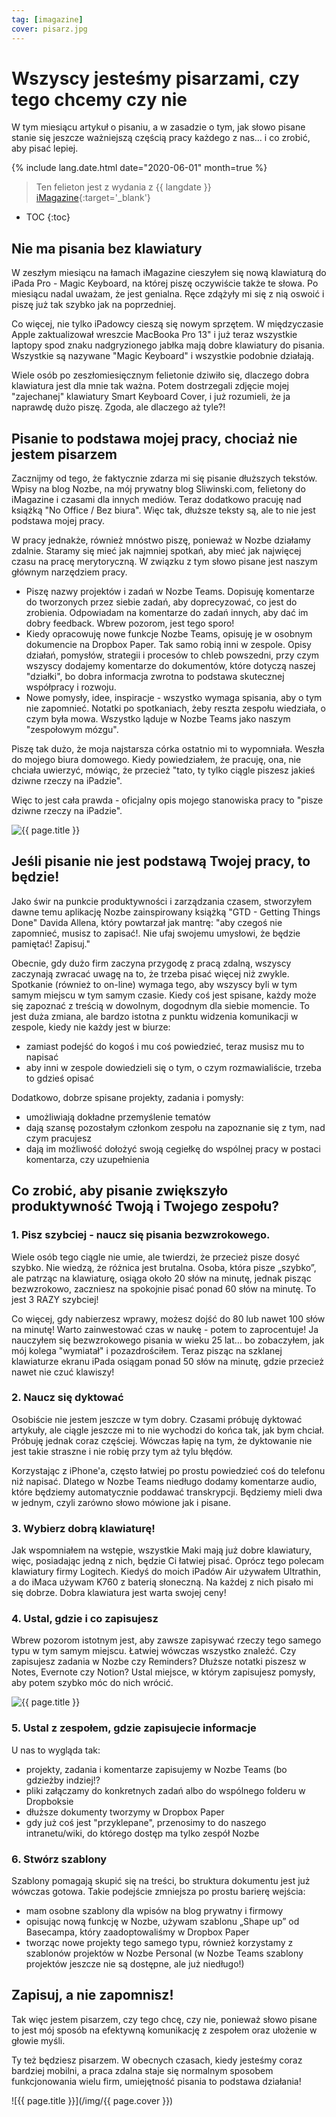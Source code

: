```yaml
---
tag: [imagazine]
cover: pisarz.jpg
---
```



# Wszyscy jesteśmy pisarzami, czy tego chcemy czy nie

W tym miesiącu artykuł o pisaniu, a w zasadzie o tym, jak słowo pisane stanie się jeszcze ważniejszą częścią pracy każdego z nas… i co zrobić, aby pisać lepiej.

<!--More-->

{% include lang.date.html date="2020-06-01" month=true %}

> Ten felieton jest z wydania z {{ langdate }} [iMagazine](https://imagazine.pl){:target='_blank'}

* TOC
{:toc}

## Nie ma pisania bez klawiatury

W zeszłym miesiącu na łamach iMagazine cieszyłem się nową klawiaturą do iPada Pro - Magic Keyboard, na której piszę oczywiście także te słowa. Po miesiącu nadal uważam, że jest genialna. Ręce zdążyły mi się z nią oswoić i piszę już tak szybko jak na poprzedniej.

Co więcej, nie tylko iPadowcy cieszą się nowym sprzętem. W międzyczasie Apple zaktualizował wreszcie MacBooka Pro 13" i już teraz wszystkie laptopy spod znaku nadgryzionego jabłka mają dobre klawiatury do pisania. Wszystkie są nazywane "Magic Keyboard" i wszystkie podobnie działają.

Wiele osób po zeszłomiesięcznym felietonie dziwiło się, dlaczego dobra klawiatura jest dla mnie tak ważna. Potem dostrzegali zdjęcie mojej "zajechanej" klawiatury Smart Keyboard Cover, i już rozumieli, że ja naprawdę dużo piszę. Zgoda, ale dlaczego aż tyle?!

## Pisanie to podstawa mojej pracy, chociaż nie jestem pisarzem

Zacznijmy od tego, że faktycznie zdarza mi się pisanie dłuższych tekstów. Wpisy na blog Nozbe, na mój prywatny blog Sliwinski.com, felietony do iMagazine i czasami dla innych mediów. Teraz dodatkowo pracuję nad książką "No Office / Bez biura". Więc tak, dłuższe teksty są, ale to nie jest podstawa mojej pracy.

W pracy jednakże, również mnóstwo piszę, ponieważ w Nozbe działamy zdalnie. Staramy się mieć jak najmniej spotkań, aby mieć jak najwięcej czasu na pracę merytoryczną. W związku z tym słowo pisane jest naszym głównym narzędziem pracy.

- Piszę nazwy projektów i zadań w Nozbe Teams. Dopisuję komentarze do tworzonych przez siebie zadań, aby doprecyzować, co jest do zrobienia. Odpowiadam na komentarze do zadań innych, aby dać im dobry feedback. Wbrew pozorom, jest tego sporo!
- Kiedy opracowuję nowe funkcje Nozbe Teams, opisuję je w osobnym dokumencie na Dropbox Paper. Tak samo robią inni w zespole. Opisy działań, pomysłów, strategii i procesów to chleb powszedni, przy czym wszyscy dodajemy komentarze do dokumentów, które dotyczą naszej "działki", bo dobra informacja zwrotna to podstawa skutecznej współpracy i rozwoju.
- Nowe pomysły, idee, inspiracje - wszystko wymaga spisania, aby o tym nie zapomnieć. Notatki po spotkaniach, żeby reszta zespołu wiedziała, o czym była mowa. Wszystko ląduje w Nozbe Teams jako naszym "zespołowym mózgu".

Piszę tak dużo, że moja najstarsza córka ostatnio mi to wypomniała. Weszła do mojego biura domowego. Kiedy powiedziałem, że pracuję, ona, nie chciała uwierzyć, mówiąc, że przecież "tato, ty tylko ciągle piszesz jakieś dziwne rzeczy na iPadzie".

Więc to jest cała prawda - oficjalny opis mojego stanowiska pracy to "pisze dziwne rzeczy na iPadzie".

![{{ page.title }}](/img/pisarz2.jpg)

## Jeśli pisanie nie jest podstawą Twojej pracy, to będzie!

Jako świr na punkcie produktywności i zarządzania czasem, stworzyłem dawne temu aplikację Nozbe zainspirowany książką "GTD - Getting Things Done" Davida Allena, który powtarzał jak mantrę: "aby czegoś nie zapomnieć, musisz to zapisać!. Nie ufaj swojemu umysłowi, że będzie pamiętać! Zapisuj."

Obecnie, gdy dużo firm zaczyna przygodę z pracą zdalną, wszyscy zaczynają zwracać uwagę na to, że trzeba pisać więcej niż zwykle. Spotkanie (również to on-line) wymaga tego, aby wszyscy byli w tym samym miejscu w tym samym czasie. Kiedy coś jest spisane, każdy może się zapoznać z treścią w dowolnym, dogodnym dla siebie momencie. To jest duża zmiana, ale bardzo istotna z punktu widzenia komunikacji w zespole, kiedy nie każdy jest w biurze:

- zamiast podejść do kogoś i mu coś powiedzieć, teraz musisz mu to napisać
- aby inni w zespole dowiedzieli się o tym, o czym rozmawialiście, trzeba to gdzieś opisać

Dodatkowo, dobrze spisane projekty, zadania i pomysły:

- umożliwiają dokładne przemyślenie tematów
- dają szansę pozostałym członkom zespołu na zapoznanie się z tym, nad czym pracujesz
- dają im możliwość dołożyć swoją cegiełkę do wspólnej pracy w postaci komentarza, czy uzupełnienia

## Co zrobić, aby pisanie zwiększyło produktywność Twoją i Twojego zespołu?

### 1. Pisz szybciej - naucz się pisania bezwzrokowego.

Wiele osób tego ciągle nie umie, ale twierdzi, że przecież pisze dosyć szybko. Nie wiedzą, że różnica jest brutalna. Osoba, która pisze „szybko”, ale patrząc na klawiaturę, osiąga około 20 słów na minutę, jednak pisząc bezwzrokowo, zaczniesz na spokojnie pisać ponad 60 słów na minutę. To jest 3 RAZY szybciej!

Co więcej, gdy nabierzesz wprawy, możesz dojść do 80 lub nawet 100 słów na minutę! Warto zainwestować czas w naukę - potem to zaprocentuje! Ja nauczyłem się bezwzrokowego pisania w wieku 25 lat… bo zobaczyłem, jak mój kolega "wymiatał" i pozazdrościłem. Teraz pisząc na szklanej klawiaturze ekranu iPada osiągam ponad 50 słów na minutę, gdzie przecież nawet nie czuć klawiszy!

### 2. Naucz się dyktować

Osobiście nie jestem jeszcze w tym dobry. Czasami próbuję dyktować artykuły, ale ciągle jeszcze mi to nie wychodzi do końca tak, jak bym chciał. Próbuję jednak coraz częściej. Wówczas łapię na tym, że dyktowanie nie jest takie straszne i nie robię przy tym aż tylu błędów.

Korzystając z iPhone'a, często łatwiej po prostu powiedzieć coś do telefonu niż napisać. Dlatego w Nozbe Teams niedługo dodamy komentarze audio, które będziemy automatycznie poddawać transkrypcji. Będziemy mieli dwa w jednym, czyli zarówno słowo mówione jak i pisane.

### 3. Wybierz dobrą klawiaturę!

Jak wspomniałem na wstępie, wszystkie Maki mają już dobre klawiatury, więc, posiadając jedną z nich, będzie Ci łatwiej pisać. Oprócz tego polecam klawiatury firmy Logitech. Kiedyś do moich iPadów Air używałem Ultrathin, a do iMaca używam K760 z baterią słoneczną. Na każdej z nich pisało mi się dobrze. Dobra klawiatura jest warta swojej ceny!

### 4. Ustal, gdzie i co zapisujesz

Wbrew pozorom istotnym jest, aby zawsze zapisywać rzeczy tego samego typu w tym samym miejscu. Łatwiej wówczas wszystko znaleźć. Czy zapisujesz zadania w Nozbe czy Reminders? Dłuższe notatki piszesz w Notes, Evernote czy Notion? Ustal miejsce, w którym zapisujesz pomysły, aby potem szybko móc do nich wrócić.

![{{ page.title }}](/img/pisarz3.jpg)

### 5. Ustal z zespołem, gdzie zapisujecie informacje

U nas to wygląda tak:

- projekty, zadania i komentarze zapisujemy w Nozbe Teams (bo gdzieżby indziej!?
- pliki załączamy do konkretnych zadań albo do wspólnego folderu w Dropboksie
- dłuższe dokumenty tworzymy w Dropbox Paper
- gdy już coś jest "przyklepane", przenosimy to do naszego intranetu/wiki, do którego dostęp ma tylko zespół Nozbe

### 6. Stwórz szablony

Szablony pomagają skupić się na treści, bo struktura dokumentu jest już wówczas gotowa. Takie podejście zmniejsza po prostu barierę wejścia:

- mam osobne szablony dla wpisów na blog prywatny i firmowy
- opisując nową funkcję w Nozbe, używam szablonu „Shape up” od Basecampa, który zaadoptowaliśmy w Dropbox Paper
- tworząc nowe projekty tego samego typu, również korzystamy z szablonów projektów w Nozbe Personal (w Nozbe Teams szablony projektów jeszcze nie są dostępne, ale już niedługo!)

## Zapisuj, a nie zapomnisz!

Tak więc jestem pisarzem, czy tego chcę, czy nie, ponieważ słowo pisane to jest mój sposób na efektywną komunikację z zespołem oraz ułożenie w głowie myśli.

Ty też będziesz pisarzem. W obecnych czasach, kiedy jesteśmy coraz bardziej mobilni, a praca zdalna staje się normalnym sposobem funkcjonowania wielu firm, umiejętność pisania to podstawa działania!

![{{ page.title }}](/img/{{ page.cover }})

[n]: https://nozbe.com/